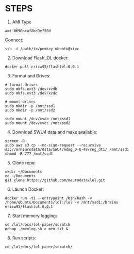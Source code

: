 # STEPS

1. AMI Type

`ami-0698bcaf8bd9ef56d`

Connect:

```
ssh -i /path/to/pemkey ubuntu@<ip>
```

2. Download FlashLOL docker:

```
docker pull ericw95/flashlol:0.0.1
```

3. Format and Drives:

```
# format drives
sudo mkfs.ext3 /dev/xvdb
sudo mkfs.ext3 /dev/xvdc

# mount drives
sudo mkdir -p /mnt/ssd1
sudo mkdir -p /mnt/ssd2

sudo mount /dev/xvdb /mnt/ssd1
sudo mount /dev/xvdc /mnt/ssd2
```

4. Download SWU4 data and make available:

```
screen -R
sudo aws s3 cp --no-sign-request --recursive s3://mrneurodata/data/SWU4/ndmg_0-0-48/reg_dti/ /mnt/ssd1
chmod -R 777 /mnt/ssd1
```

5. Clone repo:

```
mkdir ~/Documents
cd ~/Documents
git clone https://github.com/neurodata/lol.git
```

6. Launch Docker:

```
docker run -ti --entrypoint /bin/bash -v /home/ubuntu/Documents/lol:/lol -v /mnt/ssd1:/brains ericw95/flashlol:0.0.1
```

7. Start memory logging:

```
cd /lol/docs/lol-paper/scratch
nohup ./memlog.sh > mem.txt &
```

8. Run scripts:

```
cd /lol/docs/lol-paper/scratch/
```
